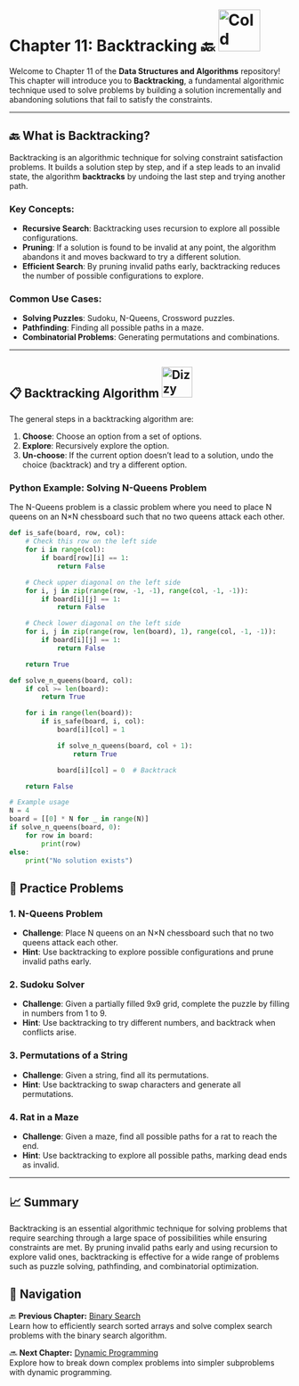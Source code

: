 # Chapter 11: Backtracking 🔙 <img src="https://raw.githubusercontent.com/Tarikul-Islam-Anik/Animated-Fluent-Emojis/master/Emojis/Smilies/Cold%20Face.png" alt="Cold Face" width="75" height="75" />

Welcome to Chapter 11 of the **Data Structures and Algorithms** repository! This chapter will introduce you to **Backtracking**, a fundamental algorithmic technique used to solve problems by building a solution incrementally and abandoning solutions that fail to satisfy the constraints.

---

## 🔙 What is Backtracking?

Backtracking is an algorithmic technique for solving constraint satisfaction problems. It builds a solution step by step, and if a step leads to an invalid state, the algorithm **backtracks** by undoing the last step and trying another path. 

### Key Concepts:
- **Recursive Search**: Backtracking uses recursion to explore all possible configurations.
- **Pruning**: If a solution is found to be invalid at any point, the algorithm abandons it and moves backward to try a different solution.
- **Efficient Search**: By pruning invalid paths early, backtracking reduces the number of possible configurations to explore.

### Common Use Cases:
- **Solving Puzzles**: Sudoku, N-Queens, Crossword puzzles.
- **Pathfinding**: Finding all possible paths in a maze.
- **Combinatorial Problems**: Generating permutations and combinations.

---

## 📋 Backtracking Algorithm <img src="https://raw.githubusercontent.com/Tarikul-Islam-Anik/Animated-Fluent-Emojis/master/Emojis/Smilies/Dizzy.png" alt="Dizzy" width="55" height="55" />

The general steps in a backtracking algorithm are:
1. **Choose**: Choose an option from a set of options.
2. **Explore**: Recursively explore the option.
3. **Un-choose**: If the current option doesn’t lead to a solution, undo the choice (backtrack) and try a different option.

### Python Example: Solving N-Queens Problem
The N-Queens problem is a classic problem where you need to place N queens on an N×N chessboard such that no two queens attack each other.

```python
def is_safe(board, row, col):
    # Check this row on the left side
    for i in range(col):
        if board[row][i] == 1:
            return False

    # Check upper diagonal on the left side
    for i, j in zip(range(row, -1, -1), range(col, -1, -1)):
        if board[i][j] == 1:
            return False

    # Check lower diagonal on the left side
    for i, j in zip(range(row, len(board), 1), range(col, -1, -1)):
        if board[i][j] == 1:
            return False

    return True

def solve_n_queens(board, col):
    if col >= len(board):
        return True

    for i in range(len(board)):
        if is_safe(board, i, col):
            board[i][col] = 1

            if solve_n_queens(board, col + 1):
                return True

            board[i][col] = 0  # Backtrack

    return False

# Example usage
N = 4
board = [[0] * N for _ in range(N)]
if solve_n_queens(board, 0):
    for row in board:
        print(row)
else:
    print("No solution exists")
```
## 📝 Practice Problems

### 1. **N-Queens Problem**  
- **Challenge**: Place N queens on an N×N chessboard such that no two queens attack each other.  
- **Hint**: Use backtracking to explore possible configurations and prune invalid paths early.

### 2. **Sudoku Solver**  
- **Challenge**: Given a partially filled 9x9 grid, complete the puzzle by filling in numbers from 1 to 9.  
- **Hint**: Use backtracking to try different numbers, and backtrack when conflicts arise.

### 3. **Permutations of a String**  
- **Challenge**: Given a string, find all its permutations.  
- **Hint**: Use backtracking to swap characters and generate all permutations.

### 4. **Rat in a Maze**  
- **Challenge**: Given a maze, find all possible paths for a rat to reach the end.  
- **Hint**: Use backtracking to explore all possible paths, marking dead ends as invalid.

---

## 📈 Summary

Backtracking is an essential algorithmic technique for solving problems that require searching through a large space of possibilities while ensuring constraints are met. By pruning invalid paths early and using recursion to explore valid ones, backtracking is effective for a wide range of problems such as puzzle solving, pathfinding, and combinatorial optimization.

## 🔗 Navigation

🔙 **Previous Chapter:** [Binary Search](chapter-10-binary-search.md)  
Learn how to efficiently search sorted arrays and solve complex search problems with the binary search algorithm.

🔜 **Next Chapter:** [Dynamic Programming](chapter-12-dynamic-programming.md)  
Explore how to break down complex problems into simpler subproblems with dynamic programming.

